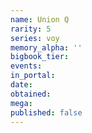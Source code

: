 ```yaml
---
name: Union Q
rarity: 5
series: voy
memory_alpha: ''
bigbook_tier:
events:
in_portal:
date:
obtained:
mega:
published: false
---
```

